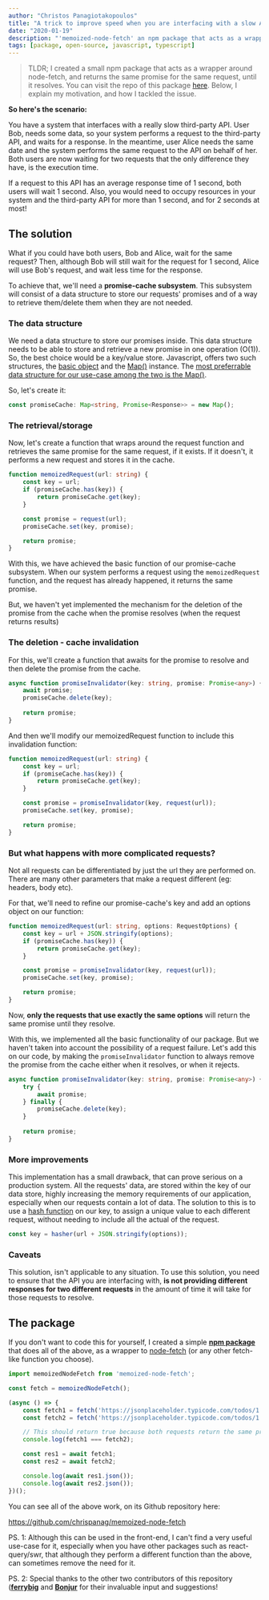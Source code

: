 ```yaml
---
author: "Christos Panagiotakopoulos"
title: "A trick to improve speed when you are interfacing with a slow API"
date: "2020-01-19"
description: "'memoized-node-fetch' an npm package that acts as a wrapper around node-fetch"
tags: [package, open-source, javascript, typescript]
---
```


> TLDR; I created a small npm package that acts as a wrapper around node-fetch, and returns the same promise for the same request, until it resolves. You can visit the repo of this package [here](https://github.com/chrispanag/memoized-node-fetch). Below, I explain my motivation, and how I tackled the issue.

**So here's the scenario:**

You have a system that interfaces with a really slow third-party API. User Bob, needs some data, so your system performs a request to the third-party API, and waits for a response. In the meantime, user Alice needs the same date and the system performs the same request to the API on behalf of her. Both users are now waiting for two requests that the only difference they have, is the execution time. 

If a request to this API has an average response time of 1 second, both users will wait 1 second. Also, you would need to occupy resources in your system and the third-party API for more than 1 second, and for 2 seconds at most!

## The solution

What if you could have both users, Bob and Alice, wait for the same request? Then, although Bob will still wait for the request for 1 second, Alice will use Bob's request, and wait less time for the response. 

To achieve that, we'll need a **promise-cache subsystem**. This subsystem will consist of a data structure to store our requests' promises and of a way to retrieve them/delete them when they are not needed.

### The data structure

We need a data structure to store our promises inside. This data structure needs to be able to store and retrieve a new promise in one operation (O(1)). So, the best choice would be a key/value store. Javascript, offers two such structures, the [basic object](https://developer.mozilla.org/en-US/docs/Web/JavaScript/Reference/Global_Objects/Object) and the [Map()](https://developer.mozilla.org/en-US/docs/Web/JavaScript/Reference/Global_Objects/Map) instance. The [most preferrable data structure for our use-case among the two is the Map()](https://medium.com/front-end-weekly/es6-map-vs-object-what-and-when-b80621932373).

So, let's create it:

```typescript
const promiseCache: Map<string, Promise<Response>> = new Map();
```

### The retrieval/storage

Now, let's create a function that wraps around the request function and retrieves the same promise for the same request, if it exists. If it doesn't, it performs a new request and stores it in the cache.

```typescript
function memoizedRequest(url: string) {
    const key = url;
    if (promiseCache.has(key)) {
        return promiseCache.get(key);
    }

    const promise = request(url);
    promiseCache.set(key, promise);

    return promise;
}
```

With this, we have achieved the basic function of our promise-cache subsystem. When our system performs a request using the `memoizedRequest` function, and the request has already happened, it returns the same promise. 

But, we haven't yet implemented the mechanism for the deletion of the promise from the cache when the promise resolves (when the request returns results)

### The deletion - cache invalidation

For this, we'll create a function that awaits for the promise to resolve and then delete the promise from the cache.

```typescript
async function promiseInvalidator(key: string, promise: Promise<any>) {
    await promise;
    promiseCache.delete(key);
    
    return promise;
}
```

And then we'll modify our memoizedRequest function to include this invalidation function:

```typescript
function memoizedRequest(url: string) {
    const key = url;
    if (promiseCache.has(key)) {
        return promiseCache.get(key);
    }

    const promise = promiseInvalidator(key, request(url));
    promiseCache.set(key, promise);

    return promise;
}
```

### But what happens with more complicated requests?

Not all requests can be differentiated by just the url they are performed on. There are many other parameters that make a request different (eg: headers, body etc). 

For that, we'll need to refine our promise-cache's key and add an options object on our function:

```typescript
function memoizedRequest(url: string, options: RequestOptions) {
    const key = url + JSON.stringify(options);
    if (promiseCache.has(key)) {
        return promiseCache.get(key);
    }

    const promise = promiseInvalidator(key, request(url));
    promiseCache.set(key, promise);

    return promise;
}
```

Now, **only the requests that use exactly the same options** will return the same promise until they resolve.

With this, we implemented all the basic functionality of our package. But we haven't taken into account the possibility of a request failure. Let's add this on our code, by making the `promiseInvalidator` function to always remove the promise from the cache either when it resolves, or when it rejects.

```typescript
async function promiseInvalidator(key: string, promise: Promise<any>) {
    try {
        await promise;
    } finally {
        promiseCache.delete(key);
    }
    
    return promise;
}
```

### More improvements

This implementation has a small drawback, that can prove serious on a production system. All the requests' data, are stored within the key of our data store, highly increasing the memory requirements of our application, especially when our requests contain a lot of data. The solution to this is to use a [hash function](https://en.wikipedia.org/wiki/Hash_function) on our key, to assign a unique value to each different request, without needing to include all the actual of the request.

```typescript
const key = hasher(url + JSON.stringify(options));
```
### Caveats

This solution, isn't applicable to any situation. To use this solution, you need to ensure that the API you are interfacing with, **is not providing different responses for two different requests** in the amount of time it will take for those requests to resolve.

## The package

If you don't want to code this for yourself, I created a simple [**npm package**](https://www.npmjs.com/package/memoized-node-fetch) that does all of the above, as a wrapper to [node-fetch](https://www.npmjs.com/package/node-fetch) (or any other fetch-like function you choose). 

```typescript
import memoizedNodeFetch from 'memoized-node-fetch';

const fetch = memoizedNodeFetch();

(async () => {
    const fetch1 = fetch('https://jsonplaceholder.typicode.com/todos/1');
    const fetch2 = fetch('https://jsonplaceholder.typicode.com/todos/1');

    // This should return true because both requests return the same promise.
    console.log(fetch1 === fetch2);

    const res1 = await fetch1;
    const res2 = await fetch2;

    console.log(await res1.json());
    console.log(await res2.json());
})();
```

You can see all of the above work, on its Github repository here:

https://github.com/chrispanag/memoized-node-fetch

PS. 1: Although this can be used in the front-end, I can't find a very useful use-case for it, especially when you have other packages such as react-query/swr, that although they perform a different function than the above, can sometimes remove the need for it.

PS. 2: Special thanks to the other two contributors of this repository ([**ferrybig**](https://github.com/ferrybig) and [**Bonjur**](https://github.com/Bonjur) for their invaluable input and suggestions!